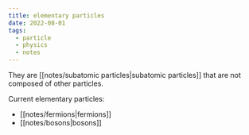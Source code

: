 ```yaml
---
title: elementary particles
date: 2022-08-01
tags:
  - particle
  - physics
  - notes
---
```

They are [[notes/subatomic particles|subatomic particles]] that are not composed of other particles.

Current elementary particles:
- [[notes/fermions|fermions]]
- [[notes/bosons|bosons]]
